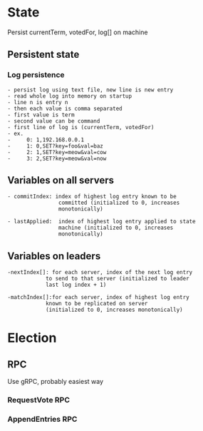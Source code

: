 # State

Persist currentTerm, votedFor, log[] on machine

## Persistent state 

### Log persistence
    - persist log using text file, new line is new entry
    - read whole log into memory on startup
    - line n is entry n
    - then each value is comma separated
    - first value is term
    - second value can be command
    - first line of log is (currentTerm, votedFor)
    - ex.
    -     0: 1,192.168.0.0.1
    -     1: 0,SET?key=foo&val=baz 
    -     2: 1,SET?key=meow&val=cow
    -     3: 2,SET?key=meow&val=now

## Variables on all servers
    - commitIndex: index of highest log entry known to be
                    committed (initialized to 0, increases
                    monotonically)
                    
    - lastApplied:  index of highest log entry applied to state
                    machine (initialized to 0, increases
                    monotonically)

## Variables on leaders
    -nextIndex[]: for each server, index of the next log entry
                to send to that server (initialized to leader
                last log index + 1)

    -matchIndex[]:for each server, index of highest log entry
                known to be replicated on server
                (initialized to 0, increases monotonically)


# Election

## RPC

Use gRPC, probably easiest way

### RequestVote RPC
### AppendEntries RPC




 